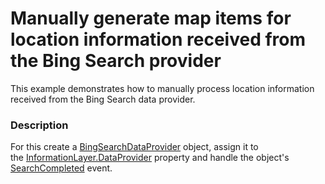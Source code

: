 # Manually generate map items for location information received from the Bing Search provider


This example demonstrates how to manually process location information received from the Bing Search data provider.


<h3>Description</h3>

<p>For this create a&nbsp;<a href="https://documentation.devexpress.com/#WindowsForms/clsDevExpressXtraMapBingSearchDataProvidertopic">BingSearchDataProvider</a> object, assign it to the&nbsp;<a href="https://documentation.devexpress.com/#WindowsForms/DevExpressXtraMapInformationLayer_DataProvidertopic">InformationLayer.DataProvider</a> property and handle the&nbsp;object's <a href="https://documentation.devexpress.com/#WindowsForms/DevExpressXtraMapBingSearchDataProvider_SearchCompletedtopic">SearchCompleted</a> event.</p>

<br/>


